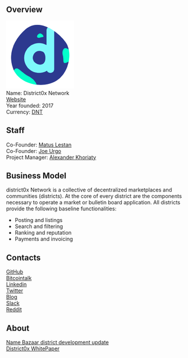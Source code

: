 ## Overview
![ logo](../projects/logo/district0x.png)  
Name: District0x Network     
[Website](https://district0x.io)  
Year founded: 2017  
Currency: [DNT](https://coinmarketcap.com/assets/district0x/)  
## Staff
Co-Founder: [Matus Lestan](../people/matus_lestan.md)  
Co-Founder: [Joe Urgo](../people/joe_urgo.md)  
Project Manager: [Alexander Khoriaty](../people/alexander_khoriaty.md)  
## Business Model
district0x Network is a collective of decentralized marketplaces and communities (districts). At the core of every district are the components necessary to operate a market or
bulletin board application. All districts provide the following baseline functionalities:   
* Posting and listings  
* Search and filtering  
* Ranking and reputation  
* Payments and invoicing  
## Contacts
[GitHub](https://github.com/district0x)  
[Bitcointalk](https://bitcointalk.org/index.php?topic=2009966.0)   
[Linkedin](https://www.linkedin.com/company-beta/22336341/)  
[Twitter](https://twitter.com/district0x)   
[Blog](https://blog.district0x.io/)    
[Slack](https://district0x-slack.herokuapp.com/)  
[Reddit](https://www.reddit.com/r/district0x/)  
## About 
[Name Bazaar district development update](../news/district0x_17-10-17.md)  
[District0x WhitePaper](https://district0x.io/docs/district0x-whitepaper.pdf)  
